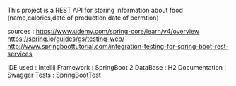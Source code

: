 This project is a REST API for storing information about food (name,calories,date of production date of permtion)
	
sources :	https://www.udemy.com/spring-core/learn/v4/overview
			https://spring.io/guides/gs/testing-web/
			http://www.springboottutorial.com/integration-testing-for-spring-boot-rest-services
			
IDE used		: Intellij
Framework		: SpringBoot 2
DataBase		: H2 
Documentation	: Swagger
Tests			: SpringBootTest
	
